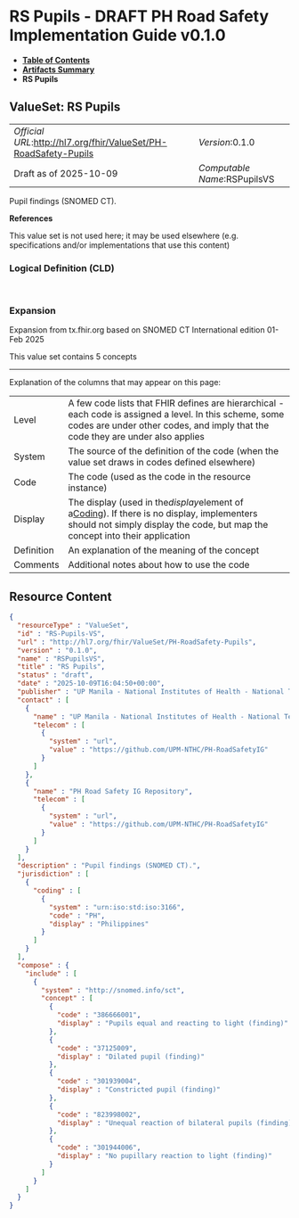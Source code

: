 # RS Pupils - DRAFT PH Road Safety Implementation Guide v0.1.0

* [**Table of Contents**](toc.md)
* [**Artifacts Summary**](artifacts.md)
* **RS Pupils**

## ValueSet: RS Pupils 

| | |
| :--- | :--- |
| *Official URL*:http://hl7.org/fhir/ValueSet/PH-RoadSafety-Pupils | *Version*:0.1.0 |
| Draft as of 2025-10-09 | *Computable Name*:RSPupilsVS |

 
Pupil findings (SNOMED CT). 

 **References** 

This value set is not used here; it may be used elsewhere (e.g. specifications and/or implementations that use this content)

### Logical Definition (CLD)

 

### Expansion

Expansion from tx.fhir.org based on SNOMED CT International edition 01-Feb 2025

This value set contains 5 concepts

-------

 Explanation of the columns that may appear on this page: 

| | |
| :--- | :--- |
| Level | A few code lists that FHIR defines are hierarchical - each code is assigned a level. In this scheme, some codes are under other codes, and imply that the code they are under also applies |
| System | The source of the definition of the code (when the value set draws in codes defined elsewhere) |
| Code | The code (used as the code in the resource instance) |
| Display | The display (used in the*display*element of a[Coding](http://hl7.org/fhir/R4/datatypes.html#Coding)). If there is no display, implementers should not simply display the code, but map the concept into their application |
| Definition | An explanation of the meaning of the concept |
| Comments | Additional notes about how to use the code |



## Resource Content

```json
{
  "resourceType" : "ValueSet",
  "id" : "RS-Pupils-VS",
  "url" : "http://hl7.org/fhir/ValueSet/PH-RoadSafety-Pupils",
  "version" : "0.1.0",
  "name" : "RSPupilsVS",
  "title" : "RS Pupils",
  "status" : "draft",
  "date" : "2025-10-09T16:04:50+00:00",
  "publisher" : "UP Manila - National Institutes of Health - National Telehealth Center",
  "contact" : [
    {
      "name" : "UP Manila - National Institutes of Health - National Telehealth Center",
      "telecom" : [
        {
          "system" : "url",
          "value" : "https://github.com/UPM-NTHC/PH-RoadSafetyIG"
        }
      ]
    },
    {
      "name" : "PH Road Safety IG Repository",
      "telecom" : [
        {
          "system" : "url",
          "value" : "https://github.com/UPM-NTHC/PH-RoadSafetyIG"
        }
      ]
    }
  ],
  "description" : "Pupil findings (SNOMED CT).",
  "jurisdiction" : [
    {
      "coding" : [
        {
          "system" : "urn:iso:std:iso:3166",
          "code" : "PH",
          "display" : "Philippines"
        }
      ]
    }
  ],
  "compose" : {
    "include" : [
      {
        "system" : "http://snomed.info/sct",
        "concept" : [
          {
            "code" : "386666001",
            "display" : "Pupils equal and reacting to light (finding)"
          },
          {
            "code" : "37125009",
            "display" : "Dilated pupil (finding)"
          },
          {
            "code" : "301939004",
            "display" : "Constricted pupil (finding)"
          },
          {
            "code" : "823998002",
            "display" : "Unequal reaction of bilateral pupils (finding)"
          },
          {
            "code" : "301944006",
            "display" : "No pupillary reaction to light (finding)"
          }
        ]
      }
    ]
  }
}

```
